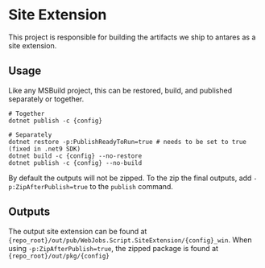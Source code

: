 # Site Extension

This project is responsible for building the artifacts we ship to antares as a site extension.

## Usage

Like any MSBuild project, this can be restored, build, and published separately or together.

``` shell
# Together
dotnet publish -c {config}

# Separately
dotnet restore -p:PublishReadyToRun=true # needs to be set to true (fixed in .net9 SDK)
dotnet build -c {config} --no-restore
dotnet publish -c {config} --no-build
```

By default the outputs will not be zipped. To the zip the final outputs, add `-p:ZipAfterPublish=true` to the `publish` command.


## Outputs

The output site extension can be found at `{repo_root}/out/pub/WebJobs.Script.SiteExtension/{config}_win`. When using `-p:ZipAfterPublish=true`, the zipped package is found at `{repo_root}/out/pkg/{config}`
